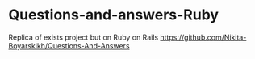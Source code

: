 # Questions-and-answers-Ruby
Replica of exists project but on Ruby on Rails https://github.com/Nikita-Boyarskikh/Questions-And-Answers 
